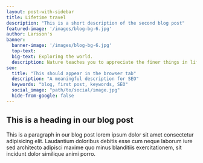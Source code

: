 ```yaml
---
layout: post-with-sidebar
title: Lifetime travel
description: "This is a short description of the second blog post"
featured-image: '/images/blog-bg-6.jpg'
author: Larsson's
banner:
  banner-image: '/images/blog-bg-6.jpg'
  top-text:
  big-text: Exploring the world.
  description: Nature teaches you to appreciate the finer things in life, to be present, live in the moment and just breath. 
seo: 
  title: "This should appear in the browser tab"
  description: "A meaningful description for SEO"
  keywords: "blog, first post, keywords, SEO"
  social_image: "path/to/social/image.jpg"
  hide-from-google: false
---
```

## This is a heading in our blog post 

This  is a paragraph in our blog post lorem ipsum dolor sit amet consectetur adipisicing elit. Laudantium doloribus debitis esse cum neque laborum iure sed architecto adipisci maxime quo minus blanditiis exercitationem, sit incidunt dolor similique animi porro.

